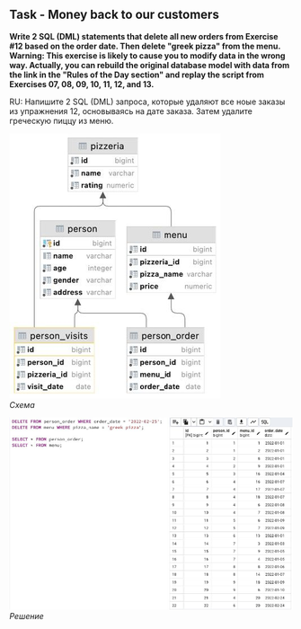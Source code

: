 ## Task - Money back to our customers

**Write 2 SQL (DML) statements that delete all new orders from Exercise #12 based on the order date. Then delete "greek pizza" from the menu.
Warning: This exercise is likely to cause you to modify data in the wrong way. Actually, you can rebuild the original database model with data from the link in the "Rules of the Day section" and replay the script from Exercises 07, 08, 09, 10, 11, 12, and 13.**

RU: Напишите 2 SQL (DML) запроса, которые удаляют все ноые заказы из упражнения 12, основываясь на дате заказа. Затем удалите греческую пиццу из меню.


![Screenshot](../screenshots/scheme.jpg "Схема")\
*Схема*

![Screenshot](../screenshots/ex13.jpg "Решение")\
*Решение*